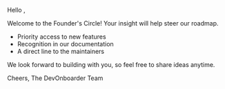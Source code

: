 Hello <Name>,

Welcome to the Founder's Circle! Your insight will help steer our roadmap.

- Priority access to new features
- Recognition in our documentation
- A direct line to the maintainers

We look forward to building with you, so feel free to share ideas anytime.

Cheers,
The DevOnboarder Team

